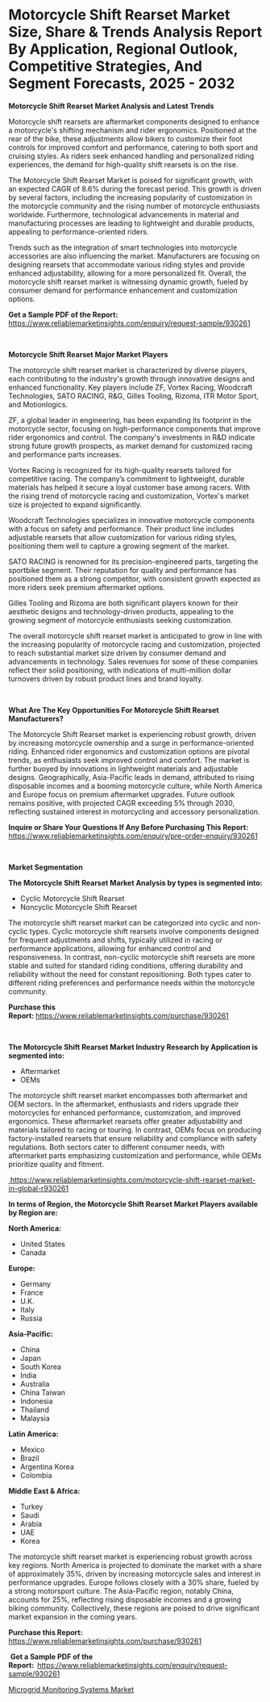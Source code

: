 <p><h1>Motorcycle Shift Rearset Market Size, Share & Trends Analysis Report By Application, Regional Outlook, Competitive Strategies, And Segment Forecasts, 2025 - 2032</h1></p><p><strong>Motorcycle Shift Rearset Market Analysis and Latest Trends</strong></p>
<p><p>Motorcycle shift rearsets are aftermarket components designed to enhance a motorcycle's shifting mechanism and rider ergonomics. Positioned at the rear of the bike, these adjustments allow bikers to customize their foot controls for improved comfort and performance, catering to both sport and cruising styles. As riders seek enhanced handling and personalized riding experiences, the demand for high-quality shift rearsets is on the rise.</p><p>The Motorcycle Shift Rearset Market is poised for significant growth, with an expected CAGR of 8.6% during the forecast period. This growth is driven by several factors, including the increasing popularity of customization in the motorcycle community and the rising number of motorcycle enthusiasts worldwide. Furthermore, technological advancements in material and manufacturing processes are leading to lightweight and durable products, appealing to performance-oriented riders. </p><p>Trends such as the integration of smart technologies into motorcycle accessories are also influencing the market. Manufacturers are focusing on designing rearsets that accommodate various riding styles and provide enhanced adjustability, allowing for a more personalized fit. Overall, the motorcycle shift rearset market is witnessing dynamic growth, fueled by consumer demand for performance enhancement and customization options.</p></p>
<p><strong>Get a Sample PDF of the Report:&nbsp;</strong> <a href="https://www.reliablemarketinsights.com/enquiry/request-sample/930261?utm_campaign=3017&utm_medium=2&utm_source=Github&utm_content=ia&utm_term=21032025&utm_id=motorcycle-shift-rearset">https://www.reliablemarketinsights.com/enquiry/request-sample/930261</a></p>
<p>&nbsp;</p>
<p><strong>Motorcycle Shift Rearset Major Market Players</strong></p>
<p><p>The motorcycle shift rearset market is characterized by diverse players, each contributing to the industry's growth through innovative designs and enhanced functionality. Key players include ZF, Vortex Racing, Woodcraft Technologies, SATO RACING, R&G, Gilles Tooling, Rizoma, ITR Motor Sport, and Motionlogics.</p><p>ZF, a global leader in engineering, has been expanding its footprint in the motorcycle sector, focusing on high-performance components that improve rider ergonomics and control. The company's investments in R&D indicate strong future growth prospects, as market demand for customized racing and performance parts increases.</p><p>Vortex Racing is recognized for its high-quality rearsets tailored for competitive racing. The company’s commitment to lightweight, durable materials has helped it secure a loyal customer base among racers. With the rising trend of motorcycle racing and customization, Vortex's market size is projected to expand significantly.</p><p>Woodcraft Technologies specializes in innovative motorcycle components with a focus on safety and performance. Their product line includes adjustable rearsets that allow customization for various riding styles, positioning them well to capture a growing segment of the market.</p><p>SATO RACING is renowned for its precision-engineered parts, targeting the sportbike segment. Their reputation for quality and performance has positioned them as a strong competitor, with consistent growth expected as more riders seek premium aftermarket options.</p><p>Gilles Tooling and Rizoma are both significant players known for their aesthetic designs and technology-driven products, appealing to the growing segment of motorcycle enthusiasts seeking customization.</p><p>The overall motorcycle shift rearset market is anticipated to grow in line with the increasing popularity of motorcycle racing and customization, projected to reach substantial market size driven by consumer demand and advancements in technology. Sales revenues for some of these companies reflect their solid positioning, with indications of multi-million dollar turnovers driven by robust product lines and brand loyalty.</p></p>
<p>&nbsp;</p>
<p><strong>What Are The Key Opportunities For Motorcycle Shift Rearset Manufacturers?</strong></p>
<p><p>The Motorcycle Shift Rearset market is experiencing robust growth, driven by increasing motorcycle ownership and a surge in performance-oriented riding. Enhanced rider ergonomics and customization options are pivotal trends, as enthusiasts seek improved control and comfort. The market is further buoyed by innovations in lightweight materials and adjustable designs. Geographically, Asia-Pacific leads in demand, attributed to rising disposable incomes and a booming motorcycle culture, while North America and Europe focus on premium aftermarket upgrades. Future outlook remains positive, with projected CAGR exceeding 5% through 2030, reflecting sustained interest in motorcycling and accessory personalization.</p></p>
<p><strong>Inquire or Share Your Questions If Any Before Purchasing This Report:</strong> <a href="https://www.reliablemarketinsights.com/enquiry/pre-order-enquiry/930261?utm_campaign=3017&utm_medium=2&utm_source=Github&utm_content=ia&utm_term=21032025&utm_id=motorcycle-shift-rearset">https://www.reliablemarketinsights.com/enquiry/pre-order-enquiry/930261</a></p>
<p>&nbsp;</p>
<p><strong>Market Segmentation</strong></p>
<p><strong>The Motorcycle Shift Rearset Market Analysis by types is segmented into:</strong></p>
<p><ul><li>Cyclic Motorcycle Shift Rearset</li><li>Noncyclic Motorcycle Shift Rearset</li></ul></p>
<p><p>The motorcycle shift rearset market can be categorized into cyclic and non-cyclic types. Cyclic motorcycle shift rearsets involve components designed for frequent adjustments and shifts, typically utilized in racing or performance applications, allowing for enhanced control and responsiveness. In contrast, non-cyclic motorcycle shift rearsets are more stable and suited for standard riding conditions, offering durability and reliability without the need for constant repositioning. Both types cater to different riding preferences and performance needs within the motorcycle community.</p></p>
<p><strong>Purchase this Report:&nbsp;</strong><a href="https://www.reliablemarketinsights.com/purchase/930261?utm_campaign=3017&utm_medium=2&utm_source=Github&utm_content=ia&utm_term=21032025&utm_id=motorcycle-shift-rearset">https://www.reliablemarketinsights.com/purchase/930261</a></p>
<p>&nbsp;</p>
<p><strong>The Motorcycle Shift Rearset Market Industry Research by Application is segmented into:</strong></p>
<p><ul><li>Aftermarket</li><li>OEMs</li></ul></p>
<p><p>The motorcycle shift rearset market encompasses both aftermarket and OEM sectors. In the aftermarket, enthusiasts and riders upgrade their motorcycles for enhanced performance, customization, and improved ergonomics. These aftermarket rearsets offer greater adjustability and materials tailored to racing or touring. In contrast, OEMs focus on producing factory-installed rearsets that ensure reliability and compliance with safety regulations. Both sectors cater to different consumer needs, with aftermarket parts emphasizing customization and performance, while OEMs prioritize quality and fitment.</p></p>
<p><a href="https://www.reliablemarketinsights.com/motorcycle-shift-rearset-market-in-global-r930261?utm_campaign=3017&utm_medium=2&utm_source=Github&utm_content=ia&utm_term=21032025&utm_id=motorcycle-shift-rearset">&nbsp;https://www.reliablemarketinsights.com/motorcycle-shift-rearset-market-in-global-r930261</a></p>
<p><strong>In terms of Region, the Motorcycle Shift Rearset Market Players available by Region are:</strong></p>
<p>
    <p> <strong> North America: </strong>
        <ul>
            <li>United States</li>
            <li>Canada</li>
        </ul>
        </p> 
    <p> <strong> Europe: </strong>
        <ul>
            <li>Germany</li>
            <li>France</li>
            <li>U.K.</li>
            <li>Italy</li>
            <li>Russia</li>
        </ul>
        </p> 
    <p> <strong> Asia-Pacific: </strong>
        <ul>
            <li>China</li>
            <li>Japan</li>
            <li>South Korea</li>
            <li>India</li>
            <li>Australia</li>
            <li>China Taiwan</li>
            <li>Indonesia</li>
            <li>Thailand</li>
            <li>Malaysia</li>
        </ul>
        </p> 
    <p> <strong> Latin America: </strong>
        <ul>
            <li>Mexico</li>
            <li>Brazil</li>
            <li>Argentina Korea</li>
            <li>Colombia</li>
        </ul>
        </p> 
    <p> <strong> Middle East & Africa: </strong>
        <ul>
            <li>Turkey</li>
            <li>Saudi</li>
            <li>Arabia</li>
            <li>UAE</li>
            <li>Korea</li>
        </ul>
    </p>
    </p>
<p><p>The motorcycle shift rearset market is experiencing robust growth across key regions. North America is projected to dominate the market with a share of approximately 35%, driven by increasing motorcycle sales and interest in performance upgrades. Europe follows closely with a 30% share, fueled by a strong motorsport culture. The Asia-Pacific region, notably China, accounts for 25%, reflecting rising disposable incomes and a growing biking community. Collectively, these regions are poised to drive significant market expansion in the coming years.</p></p>
<p><strong>Purchase this Report: </strong><a href="https://www.reliablemarketinsights.com/purchase/930261?utm_campaign=3017&utm_medium=2&utm_source=Github&utm_content=ia&utm_term=21032025&utm_id=motorcycle-shift-rearset">https://www.reliablemarketinsights.com/purchase/930261</a></p>
<p>&nbsp;<strong>Get a Sample PDF of the Report:&nbsp;&nbsp;</strong><a href="https://www.reliablemarketinsights.com/enquiry/request-sample/930261?utm_campaign=3017&utm_medium=2&utm_source=Github&utm_content=ia&utm_term=21032025&utm_id=motorcycle-shift-rearset">https://www.reliablemarketinsights.com/enquiry/request-sample/930261</a></p>
<p><strong></strong></p>
<p><p><a href="https://github.com/penecorodz74/Market-Research-Report-List-1/blob/main/microgrid-monitoring-systems-market.md?utm_campaign=3017&utm_medium=2&utm_source=Github&utm_content=ia&utm_term=21032025&utm_id=motorcycle-shift-rearset">Microgrid Monitoring Systems Market</a></p></p>